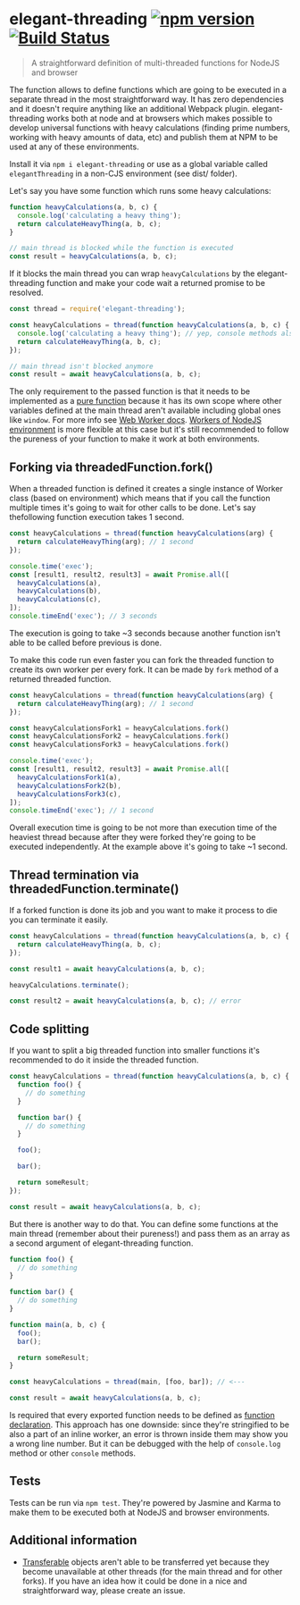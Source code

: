 # elegant-threading [![npm version](https://badge.fury.io/js/elegant-threading.svg)](https://badge.fury.io/js/elegant-threading) [![Build Status](https://travis-ci.org/finom/elegant-threading.svg)](https://travis-ci.org/finom/elegant-threading)

> A straightforward definition of multi-threaded functions for NodeJS and browser

The function allows to define functions which are going to be executed in a separate thread in the most straightforward way. It has zero dependencies and it doesn't require anything like an additional Webpack plugin. elegant-threading works both at node and at browsers which makes possible to develop universal functions with heavy calculations (finding prime numbers, working with heavy amounts of data, etc) and publish them at NPM to be used at any of these environments.

Install it via `npm i elegant-threading` or use as a global variable called `elegantThreading` in a non-CJS environment (see dist/ folder).

Let's say you have some function which runs some heavy calculations:

```js
function heavyCalculations(a, b, c) {
  console.log('calculating a heavy thing');
  return calculateHeavyThing(a, b, c);
}

// main thread is blocked while the function is executed
const result = heavyCalculations(a, b, c);
```

If it blocks the main thread you can wrap `heavyCalculations` by the elegant-threading function and make your code wait a returned promise to be resolved.

```js
const thread = require('elegant-threading');

const heavyCalculations = thread(function heavyCalculations(a, b, c) {
  console.log('calculating a heavy thing'); // yep, console methods also work!
  return calculateHeavyThing(a, b, c);
});

// main thread isn't blocked anymore
const result = await heavyCalculations(a, b, c);
```

The only requirement to the passed function is that it needs to be implemented as a [pure function](https://en.wikipedia.org/wiki/Pure_function) because it has its own scope where other variables defined at the main thread aren't available including global ones like `window`. For more info see [Web Worker docs](https://developer.mozilla.org/en-US/docs/Web/API/Web_Workers_API). [Workers of NodeJS environment](https://nodejs.org/api/worker_threads.html) is more flexible at this case but it's still recommended to follow the pureness of your function to make it work at both environments.

## Forking via threadedFunction.fork()

When a threaded function is defined it creates a single instance of Worker class (based on environment) which means that if you call the function multiple times it's going to wait for other calls to be done. Let's say thefollowing function execution takes 1 second.

```js
const heavyCalculations = thread(function heavyCalculations(arg) {
  return calculateHeavyThing(arg); // 1 second
});

console.time('exec');
const [result1, result2, result3] = await Promise.all([
  heavyCalculations(a),
  heavyCalculations(b),
  heavyCalculations(c),
]);
console.timeEnd('exec'); // 3 seconds
```

The execution is going to take ~3 seconds because another function isn't able to be called before previous is done.

To make this code run even faster you can fork the threaded function to create its own worker per every fork. It can be made by `fork` method of a returned threaded function.


```js
const heavyCalculations = thread(function heavyCalculations(arg) {
  return calculateHeavyThing(arg); // 1 second
});

const heavyCalculationsFork1 = heavyCalculations.fork()
const heavyCalculationsFork2 = heavyCalculations.fork()
const heavyCalculationsFork3 = heavyCalculations.fork()

console.time('exec');
const [result1, result2, result3] = await Promise.all([
  heavyCalculationsFork1(a),
  heavyCalculationsFork2(b),
  heavyCalculationsFork3(c),
]);
console.timeEnd('exec'); // 1 second
```

Overall execution time is going to be not more than execution time of the heaviest thread because after they were forked they're going to be executed independently. At the example above it's going to take ~1 second.

## Thread termination via threadedFunction.terminate()

If a forked function is done its job and you want to make it process to die you can terminate it easily.

```js
const heavyCalculations = thread(function heavyCalculations(a, b, c) {
  return calculateHeavyThing(a, b, c);
});

const result1 = await heavyCalculations(a, b, c);

heavyCalculations.terminate();

const result2 = await heavyCalculations(a, b, c); // error
```

## Code splitting

If you want to split a big threaded function into smaller functions it's recommended to do it inside the threaded function.

```js
const heavyCalculations = thread(function heavyCalculations(a, b, c) {
  function foo() {
    // do something
  }

  function bar() {
    // do something
  }

  foo();

  bar();

  return someResult;
});

const result = await heavyCalculations(a, b, c);
```

But there is another way to do that. You can define some functions at the main thread (remember about their pureness!) and pass them as an array as a second argument of elegant-threading function.

```js
function foo() {
  // do something
}

function bar() {
  // do something
}

function main(a, b, c) {
  foo();
  bar();

  return someResult;
}

const heavyCalculations = thread(main, [foo, bar]); // <---

const result = await heavyCalculations(a, b, c);
```

Is required that every exported function needs to be defined as [function declaration](https://developer.mozilla.org/en-US/docs/Web/JavaScript/Reference/Statements/function). This approach has one downside: since they're stringified to be also a part of an inline worker, an error is thrown inside them may show you a wrong line number. But it can be debugged with the help of `console.log` method or other `console` methods.

## Tests

Tests can be run via `npm test`. They're powered by Jasmine and Karma to make them to be executed both at NodeJS and browser environments.

## Additional information

- [Transferable](https://developer.mozilla.org/en-US/docs/Web/API/Transferable) objects aren't able to be transferred yet because they become unavailable at other threads (for the main thread and for other forks). If you have an idea how it could be done in a nice and straightforward way, please create an issue.
